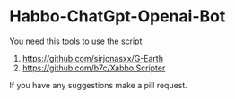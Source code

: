 # Habbo-ChatGpt-Openai-Bot

You need this tools to use the script
1. https://github.com/sirjonasxx/G-Earth
2. https://github.com/b7c/Xabbo.Scripter

If you have any suggestions make a pill request.
